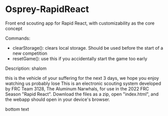 # Osprey-RapidReact
Front end scouting app for Rapid React, with customizability as the core concept

Commands:
 - clearStorage(): clears local storage. Should be used before the start of a new competition
 - resetGame(): use this if you accidentally start the game too early
 
Description:
shalom

this is the vehicle of your suffering for the next 3 days, we hope you enjoy watching us probably lose
This is an electronic scouting system developed by FRC Team 3128, The Aluminum Narwhals, for use in the 2022 FRC Season "Rapid React". Download the files as a zip, open "index.html", and the webapp should open in your device's browser.

bottom text


